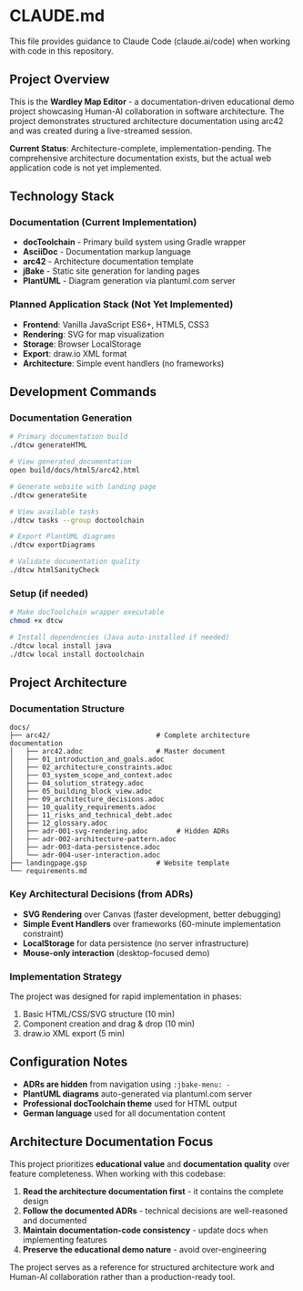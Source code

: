 # CLAUDE.md

This file provides guidance to Claude Code (claude.ai/code) when working with code in this repository.

## Project Overview

This is the **Wardley Map Editor** - a documentation-driven educational demo project showcasing Human-AI collaboration in software architecture. The project demonstrates structured architecture documentation using arc42 and was created during a live-streamed session.

**Current Status**: Architecture-complete, implementation-pending. The comprehensive architecture documentation exists, but the actual web application code is not yet implemented.

## Technology Stack

### Documentation (Current Implementation)
- **docToolchain** - Primary build system using Gradle wrapper
- **AsciiDoc** - Documentation markup language 
- **arc42** - Architecture documentation template
- **jBake** - Static site generation for landing pages
- **PlantUML** - Diagram generation via plantuml.com server

### Planned Application Stack (Not Yet Implemented)
- **Frontend**: Vanilla JavaScript ES6+, HTML5, CSS3
- **Rendering**: SVG for map visualization
- **Storage**: Browser LocalStorage  
- **Export**: draw.io XML format
- **Architecture**: Simple event handlers (no frameworks)

## Development Commands

### Documentation Generation
```bash
# Primary documentation build
./dtcw generateHTML

# View generated documentation  
open build/docs/html5/arc42.html

# Generate website with landing page
./dtcw generateSite

# View available tasks
./dtcw tasks --group doctoolchain

# Export PlantUML diagrams
./dtcw exportDiagrams

# Validate documentation quality
./dtcw htmlSanityCheck
```

### Setup (if needed)
```bash
# Make docToolchain wrapper executable
chmod +x dtcw

# Install dependencies (Java auto-installed if needed)
./dtcw local install java
./dtcw local install doctoolchain
```

## Project Architecture

### Documentation Structure
```
docs/
├── arc42/                          # Complete architecture documentation
│   ├── arc42.adoc                  # Master document
│   ├── 01_introduction_and_goals.adoc
│   ├── 02_architecture_constraints.adoc  
│   ├── 03_system_scope_and_context.adoc
│   ├── 04_solution_strategy.adoc
│   ├── 05_building_block_view.adoc
│   ├── 09_architecture_decisions.adoc
│   ├── 10_quality_requirements.adoc
│   ├── 11_risks_and_technical_debt.adoc
│   ├── 12_glossary.adoc
│   ├── adr-001-svg-rendering.adoc       # Hidden ADRs
│   ├── adr-002-architecture-pattern.adoc
│   ├── adr-003-data-persistence.adoc
│   └── adr-004-user-interaction.adoc
├── landingpage.gsp                 # Website template
└── requirements.md
```

### Key Architectural Decisions (from ADRs)
- **SVG Rendering** over Canvas (faster development, better debugging)
- **Simple Event Handlers** over frameworks (60-minute implementation constraint) 
- **LocalStorage** for data persistence (no server infrastructure)
- **Mouse-only interaction** (desktop-focused demo)

### Implementation Strategy
The project was designed for rapid implementation in phases:
1. Basic HTML/CSS/SVG structure (10 min)
2. Component creation and drag & drop (10 min)
3. draw.io XML export (5 min)

## Configuration Notes

- **ADRs are hidden** from navigation using `:jbake-menu: -`
- **PlantUML diagrams** auto-generated via plantuml.com server
- **Professional docToolchain theme** used for HTML output
- **German language** used for all documentation content

## Architecture Documentation Focus

This project prioritizes **educational value** and **documentation quality** over feature completeness. When working with this codebase:

1. **Read the architecture documentation first** - it contains the complete design
2. **Follow the documented ADRs** - technical decisions are well-reasoned and documented
3. **Maintain documentation-code consistency** - update docs when implementing features
4. **Preserve the educational demo nature** - avoid over-engineering

The project serves as a reference for structured architecture work and Human-AI collaboration rather than a production-ready tool.